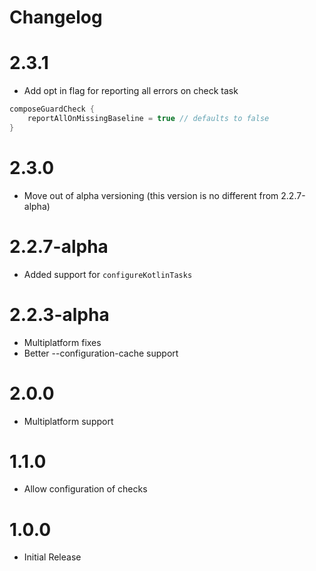 # Changelog

# 2.3.1

* Add opt in flag for reporting all errors on check task
```kts
composeGuardCheck {
    reportAllOnMissingBaseline = true // defaults to false
}
```

# 2.3.0

* Move out of alpha versioning (this version is no different from 2.2.7-alpha)

# 2.2.7-alpha

* Added support for `configureKotlinTasks`

# 2.2.3-alpha

* Multiplatform fixes
* Better --configuration-cache support

# 2.0.0

* Multiplatform support

# 1.1.0

* Allow configuration of checks

# 1.0.0

* Initial Release